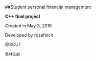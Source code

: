##Student personal financial management

**C++ final project**

Created in May 3, 2016.

Developed by rosefinch

@SCUT


```墨林签到```